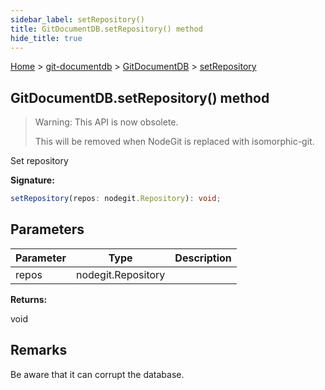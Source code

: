 ```yaml
---
sidebar_label: setRepository()
title: GitDocumentDB.setRepository() method
hide_title: true
---
```


[Home](./index.md) &gt; [git-documentdb](./git-documentdb.md) &gt; [GitDocumentDB](./git-documentdb.gitdocumentdb.md) &gt; [setRepository](./git-documentdb.gitdocumentdb.setrepository.md)

## GitDocumentDB.setRepository() method

> Warning: This API is now obsolete.
> 
> This will be removed when NodeGit is replaced with isomorphic-git.
> 

Set repository

<b>Signature:</b>

```typescript
setRepository(repos: nodegit.Repository): void;
```

## Parameters

|  Parameter | Type | Description |
|  --- | --- | --- |
|  repos | nodegit.Repository |  |

<b>Returns:</b>

void

## Remarks

Be aware that it can corrupt the database.

